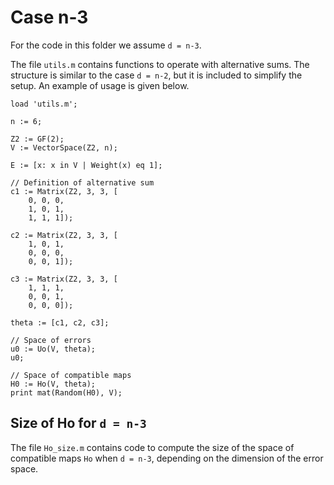 # Case n-3

For the code in this folder we assume `d = n-3`.

The file `utils.m` contains functions to operate with alternative sums. The structure is similar to the case `d = n-2`, but it is included to simplify the setup. An example of usage is given below.

```
load 'utils.m';

n := 6;

Z2 := GF(2);
V := VectorSpace(Z2, n);

E := [x: x in V | Weight(x) eq 1];

// Definition of alternative sum
c1 := Matrix(Z2, 3, 3, [
	0, 0, 0,
	1, 0, 1,
	1, 1, 1]);

c2 := Matrix(Z2, 3, 3, [
	1, 0, 1,
	0, 0, 0,
	0, 0, 1]);

c3 := Matrix(Z2, 3, 3, [
	1, 1, 1,
	0, 0, 1,
	0, 0, 0]);

theta := [c1, c2, c3]; 

// Space of errors
u0 := Uo(V, theta);
u0;

// Space of compatible maps
H0 := Ho(V, theta);
print mat(Random(H0), V);
```

## Size of Ho for `d = n-3`

The file `Ho_size.m` contains code to compute the size of the space of compatible maps `Ho` when `d = n-3`, depending on the dimension of the error space.
